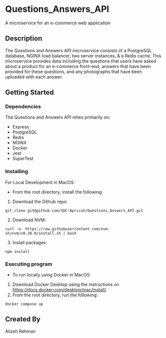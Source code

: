 # Questions_Answers_API

A microservice for an e-commerce web application

## Description

The Questions and Answers API microservice consists of a PostgreSQL database, NGINX load balancer, two server instances, & a Redis cache. This microservice provides data including the questions that users have asked about a product for an e-commerce front-end, answers that have been provided for these questions, and any photographs that have been uploaded with each answer. 

## Getting Started

### Dependencies

The Questions and Answers API relies primarily on:

* Express
* PostgreSQL
* Redis
* NGINX
* Docker
* Jest
* SuperTest

### Installing

For Local Development in MacOS:
* From the root directory, install the following:

1. Download the Github repo:

```
git clone git@github.com/SDC-Apricot/Questions_Answers_API.git
```

2. Download NVM:
```
curl -o- https://raw.githubusercontent.com/nvm-sh/nvm/v0.38.0/install.sh | bash
```
3. Install packages:
```
npm install
```

### Executing program

* To run locally using Docker in MacOS:

1. Download Docker Desktop using the instructions on https://docs.docker.com/desktop/mac/install/
2. From the root directory, run the following:
```
docker compose up
```

## Created By
Alizeh Rehman
